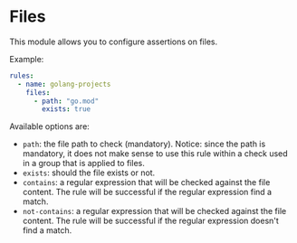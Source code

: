 # Files

This module allows you to configure assertions on files.

Example:

```yaml
rules:
  - name: golang-projects
    files:
      - path: "go.mod"
        exists: true
```

Available options are:

- `path`: the file path to check (mandatory). Notice: since the path is mandatory, it does not make sense to use this rule within a check used in a group that is applied to files.
- `exists`: should the file exists or not.
- `contains`: a regular expression that will be checked against the file content. The rule will be successful if the regular expression find a match.
- `not-contains`: a regular expression that will be checked against the file content. The rule will be successful if the regular expression doesn't find a match.
